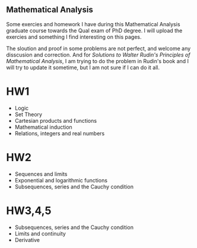 ## Mathematical Analysis

Some exercies and homework I have during this Mathematical Analysis graduate course towards the Qual exam of PhD degree. I will upload the exercies and something I find interesting on this pages.

The sloution and proof in some problems are not perfect, and welcome any disscusion and correction. And for *Solutions to Walter Rudin's Principles of Mathematical Analysis*, I am trying to do the problem in Rudin's book and I will try to update it sometime, but I am not sure if I can do it all.

# HW1
- Logic
- Set Theory
- Cartesian products and functions
- Mathematical induction
- Relations, integers and real numbers

# HW2
- Sequences and limits
- Exponential and logarithmic functions
- Subsequences, series and the Cauchy condition

# HW3,4,5
- Subsequences, series and the Cauchy condition
- Limits and continuity
- Derivative
